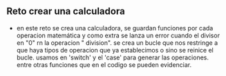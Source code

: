 ## Reto crear una calculadora

- en este reto se crea una calculadora, se guardan funciones por cada operacion matemática y como extra se lanza un error cuando el divisor en "0" rn la operacion " division".
  se crea un bucle que nos restringe a que haya tipos de operacion que ya establecimos o sino se reinice el bucle.
  usamos en 'switch' y el 'case' para generar las operaciones. entre otras funciones que en el codigo se pueden evidenciar.
